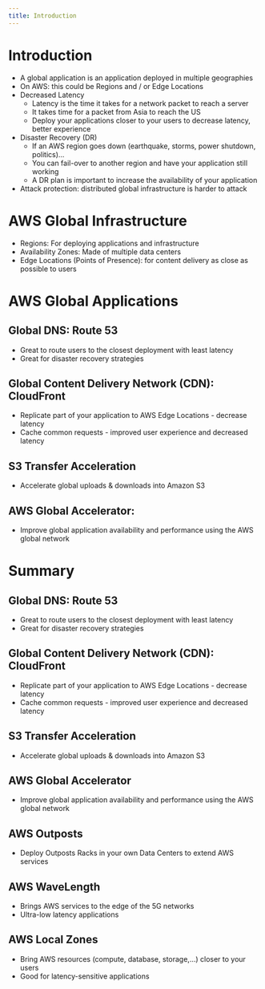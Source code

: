 ```yaml
---
title: Introduction
---
```

# Introduction
- A global application is an application deployed in multiple geographies
- On AWS: this could be Regions and / or Edge Locations
- Decreased Latency
    - Latency is the time it takes for a network packet to reach a server
    - It takes time for a packet from Asia to reach the US
    - Deploy your applications closer to your users to decrease latency, better experience
- Disaster Recovery (DR)
    - If an AWS region goes down (earthquake, storms, power shutdown, politics)...
    - You can fail-over to another region and have your application still working
    - A DR plan is important to increase the availability of your application
- Attack protection: distributed global infrastructure is harder to attack

# AWS Global Infrastructure
- Regions: For deploying applications and infrastructure
- Availability Zones: Made of multiple data centers
- Edge Locations (Points of Presence): for content delivery as close as possible to users

# AWS Global Applications
## Global DNS: Route 53
- Great to route users to the closest deployment with least latency
- Great for disaster recovery strategies
## Global Content Delivery Network (CDN): CloudFront
- Replicate part of your application to AWS Edge Locations - decrease latency
- Cache common requests - improved user experience and decreased latency
## S3 Transfer Acceleration
- Accelerate global uploads & downloads into Amazon S3
## AWS Global Accelerator:
- Improve global application availability and performance using the AWS global network

# Summary
## Global DNS: Route 53
- Great to route users to the closest deployment with least latency
- Great for disaster recovery strategies
## Global Content Delivery Network (CDN): CloudFront
- Replicate part of your application to AWS Edge Locations - decrease latency
- Cache common requests - improved user experience and decreased latency
## S3 Transfer Acceleration
- Accelerate global uploads & downloads into Amazon S3
## AWS Global Accelerator
- Improve global application availability and performance using the AWS global network
## AWS Outposts
- Deploy Outposts Racks in your own Data Centers to extend AWS services
## AWS WaveLength
- Brings AWS services to the edge of the 5G networks
- Ultra-low latency applications
## AWS Local Zones
- Bring AWS resources (compute, database, storage,...) closer to your users
- Good for latency-sensitive applications
